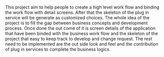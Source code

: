 This project aim to help people to create a high level work flow and binding the work flow with detail screens.
After that the skeleton of the plug in service will be generate as customized choices.
The whole idea of the project is to fill the gap between business concepts and development process.
Once done the out come of it is screen details of the application that have been binded with the business work flow and the skeleton of the project that easy to keep track to develop and change request.
The rest need to be implemented are the out side look and feel and the contribution of plug in services to complete the business logics.
